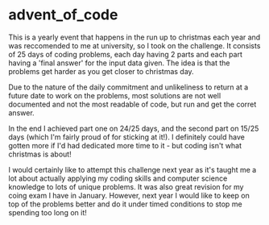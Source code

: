 # advent_of_code

 This is a yearly event that happens in the run up to christmas each year and was reccomended to me at university, so I took on the challenge.
 It consists of 25 days of coding problems, each day having 2 parts and each part having a 'final answer' for the input data given. The idea is that the problems get harder as you get closer to christmas day.

 Due to the nature of the daily commitment and unlikeliness to return at a future date to work on the problems, most solutions are not well documented and not the most readable of code, but run and get the corret answer.

 In the end I achieved part one on 24/25 days, and the second part on 15/25 days (which I'm fairly proud of for sticking at it!).
 I definitely could have gotten more if I'd had dedicated more time to it - but coding isn't what christmas is about!

 I would certainly like to attempt this challenge next year as it's taught me a lot about actually applying my coding skills and computer science knowledge to lots of unique problems. It was also great revision for my coing exam I have in January.
 However, next year I would like to keep on top of the problems better and do it under timed conditions to stop me spending too long on it!
 
